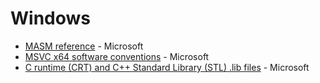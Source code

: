 Windows
=======

* [MASM reference](https://docs.microsoft.com/en-us/cpp/assembler/masm/microsoft-macro-assembler-reference) - Microsoft
* [MSVC x64 software conventions](https://docs.microsoft.com/en-us/cpp/build/x64-software-conventions) - Microsoft
* [C runtime (CRT) and C++ Standard Library (STL) .lib files](https://docs.microsoft.com/en-us/cpp/c-runtime-library/crt-library-features) - Microsoft
